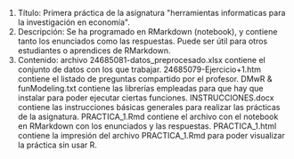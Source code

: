 1. Título: Primera práctica de la asignatura "herramientas informaticas para la investigación en economía".
2. Descripción: Se ha programado en RMarkdown (notebook), y contiene tanto los enunciados como las respuestas. Puede ser útil para otros estudiantes o aprendices de RMarkdown.
3. Contenido: archivo
     24685081-datos_preprocesado.xlsx contiene el conjunto de datos con los que trabajar.
     24685079-Ejercicio+1.htm contiene el listado de preguntas compartido por el profesor.
     DMwR & funModeling.txt contiene las librerías empleadas para que hay que instalar para poder ejecutar ciertas funciones.
     INSTRUCCIONES.docx contiene las instrucciones básicas generales para realizar las prácticas de la asignatura.
     PRACTICA_1.Rmd contiene el archivo con el notebook en RMarkdown con los enunciados y las respuestas.
     PRACTICA_1.html contiene la impresión del archivo PRACTICA_1.Rmd para poder visualizar la práctica sin usar R.
     
